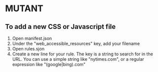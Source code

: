 MUTANT
======


To add a new CSS or Javascript file
---------------------

1. Open manifest.json
2. Under the "web_accessible_resources" key, add your filename
3. Open rules.sjon
4. Create a new line for your rule. The key is a string to search for in the URL. You can use a simple string like "nytimes.com", or a regular expression like "(google|bing).com"